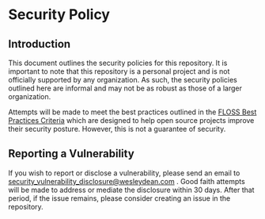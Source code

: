 # Security Policy

## Introduction

This document outlines the security policies for this repository.  It is
important to note that this repository is a personal project and is not
officially supported by any organization.  As such, the security policies
outlined here are informal and may not be as robust as those of a larger
organization.

Attempts will be made to meet the best practices outlined in the
[FLOSS Best Practices Criteria](https://www.bestpractices.dev/en/criteria/0)
which are designed to help open source projects improve their security
posture.  However, this is not a guarantee of security.

## Reporting a Vulnerability

If you wish to report or disclose a vulnerability, please send an email to
[security_vulnerability_disclosure@wesleydean.com](mailto:security_vulnerability_disclosure@wesleydean.com)
.  Good faith attempts will be made to address or mediate the disclosure within
30 days.  After that period, if the issue remains, please consider creating
an issue in the repository.

